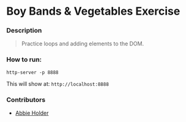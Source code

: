 # Boy Bands & Vegetables Exercise

### Description
> Practice loops and adding elements to the DOM.

### How to run:
```
http-server -p 8888
```

This will show at: 
`http://localhost:8888`

### Contributors
- [Abbie Holder](http://www.github.com/abidina)
